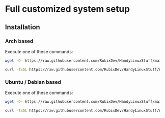 # Full customized system setup
## Installation
### Arch based
Execute one of these commands:
```bash
wget -O- https://raw.githubusercontent.com/RubixDev/HandyLinuxStuff/main/SystemSetup/install-arch.sh | sudo bash
```
```bash
curl -fsSL https://raw.githubusercontent.com/RubixDev/HandyLinuxStuff/main/SystemSetup/install-arch.sh | sudo bash
```

### Ubuntu / Debian based
Execute one of these commands:
```bash
wget -O- https://raw.githubusercontent.com/RubixDev/HandyLinuxStuff/main/SystemSetup/install-ubuntu.sh | sudo bash
```
```bash
curl -fsSL https://raw.githubusercontent.com/RubixDev/HandyLinuxStuff/main/SystemSetup/install-ubuntu.sh | sudo bash
```
